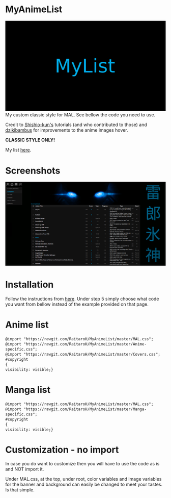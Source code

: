 # MyAnimeList
![alt tag](https://raw.githubusercontent.com/RaitaroH/MyAnimeList/master/Images/MyList%20-%20DeepDark.png)
My custom classic style for MAL. See bellow the code you need to use.

Credit to [Shishio-kun's](https://myanimelist.net/profile/Shishio-kun) tutorials (and who contributed to those) and [dzikibambus](https://myanimelist.net/profile/dzikibambus) for improvements to the anime images hover.

<b>CLASSIC STYLE ONLY!</b>

My list [here](https://myanimelist.net/animelist/RaitaroHikami).

# Screenshots
![alt tag](https://raw.githubusercontent.com/RaitaroH/MyAnimeList/master/Images/Screenshot.png)

# Installation
Follow the instructions from [here](https://myanimelist.net/forum/?topicid=200320#msg8158307). Under step 5 simply choose what code you want from bellow instead of the example provided on that page.

# Anime list
```
@import "https://rawgit.com/RaitaroH/MyAnimeList/master/MAL.css";
@import "https://rawgit.com/RaitaroH/MyAnimeList/master/Anime-specific.css";
@import "https://rawgit.com/RaitaroH/MyAnimeList/master/Covers.css";
#copyright
{
visibility: visible;}
```

# Manga list
```
@import "https://rawgit.com/RaitaroH/MyAnimeList/master/MAL.css";
@import "https://rawgit.com/RaitaroH/MyAnimeList/master/Manga-specific.css";
#copyright
{
visibility: visible;}
```
# Customization - no import
In case you do want to customize then you will have to use the code as is and NOT import it.

Under MAL.css, at the top, under root, color variables and image variables for the banner and background can easily be changed to meet your tastes. Is that simple.
